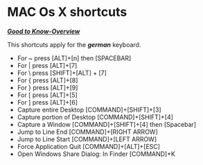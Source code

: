 # MAC Os X shortcuts 

***[Good to Know-Overview](/piscis/good-to-know)***

This shortcuts apply for the ***german*** keyboard.

* For ~ press [ALT]+[n] then [SPACEBAR]
* For | press [ALT]+[7]
* For \ press [SHIFT]+[ALT] + [7]
* For { press [ALT]+[8]
* For } press [ALT]+[9] 
* For [ press [ALT]+[5]
* For ] press [ALT]+[6]
* Capture entire Desktop [COMMAND]+[SHIFT]+[3]
* Capture portion of Desktop [COMMAND]+[SHIFT]+[4]
* Capture a Window [COMMAND]+[SHIFT]+[4] then [Spacebar]
* Jump to Line End [COMMAND]+[RIGHT ARROW]
* Jump to Line Start [COMMAND]+[LEFT ARROW]
* Force Application Quit [COMMAND]+[ALT]+[ESC]
* Open Windows Share Dialog: In Finder [COMMAND]+K 